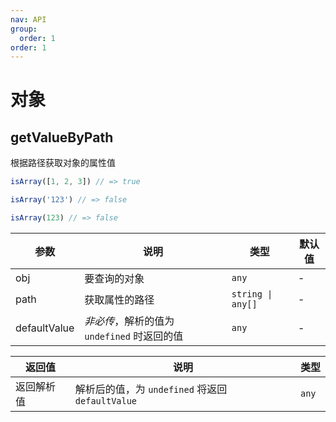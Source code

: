 ```yaml
---
nav: API
group:
  order: 1
order: 1
---
```


# 对象

## getValueByPath

根据路径获取对象的属性值

```javascript
isArray([1, 2, 3]) // => true

isArray('123') // => false

isArray(123) // => false
```

| 参数  | 说明       | 类型  | 默认值 |
| ----- | ---------- | ----- | ------ |
| obj | 要查询的对象 | `any` | -      |
| path | 获取属性的路径 | `string \| any[]` | -      |
| defaultValue | *非必传*，解析的值为 `undefined` 时返回的值 | `any` | -      |

| 返回值          | 说明                                           | 类型      |
| --------------- | ---------------------------------------------- | --------- |
| 返回解析值 | 解析后的值，为 `undefined` 将返回 `defaultValue` | `any` |
